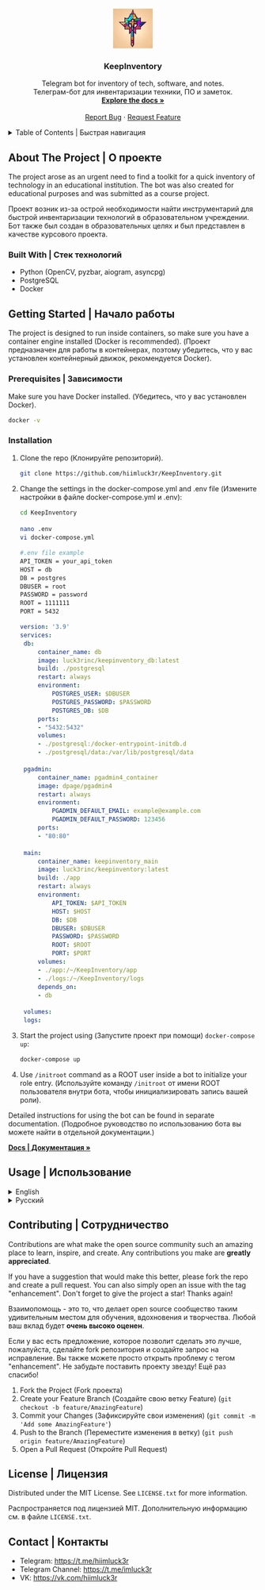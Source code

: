 <!-- PROJECT LOGO -->
<br />
<div align="center">
  <a href="https://github.com/hiimluck3r/KeepInventory">
    <img src="etc/images/logo.png" alt="Logo" width="80" height="80">
  </a>

<h3 align="center">KeepInventory</h3>

  <p align="center">
    Telegram bot for inventory of tech, software, and notes.
    <br />
    Телеграм-бот для инвентаризации техники, ПО и заметок.
    <br />
    <a href="https://github.com/hiimluck3r/KeepInventory/blob/master/etc/docs.md"><strong>Explore the docs »</strong></a>
    <br />
    <br />
    <a href="https://github.com/hiimluck3r/KeepInventory/issues">Report Bug</a>
    ·
    <a href="https://github.com/hiimluck3r/KeepInventory/issues">Request Feature</a>
  </p>
</div>



<!-- TABLE OF CONTENTS -->
<details>
  <summary>Table of Contents | Быстрая навигация</summary>
  <ol>
    <li>
      <a href="#about-the-project">About The Project | О проекте</a>
      <ul>
        <li><a href="#built-with">Built With | Стек технологий</a></li>
      </ul>
    </li>
    <li>
      <a href="#getting-started">Getting Started | Начало работы</a>
      <ul>
        <li><a href="#prerequisites">Requirements | Зависимости</a></li>
        <li><a href="#installation">Installation | Установка</a></li>
      </ul>
    </li>
    <li><a href="#usage">Usage | Использование</a></li>
    <li><a href="#contributing">Contributing | Сотрудничество</a></li>
    <li><a href="#license">License | Лицензия</a></li>
    <li><a href="#contact">Contact | Контакты</a></li>
  </ol>
</details>



<!-- ABOUT THE PROJECT -->
## About The Project | О проекте
<a name="about-the-project"></a>
The project arose as an urgent need to find a toolkit for a quick inventory of technology in an educational institution. The bot was also created for educational purposes and was submitted as a course project.

Проект возник из-за острой необходимости найти инструментарий для быстрой инвентаризации технологий в образовательном учреждении. Бот также был создан в образовательных целях и был представлен в качестве курсового проекта.


### Built With | Стек технологий
<a name="built-with"></a>
* Python (OpenCV, pyzbar, aiogram, asyncpg)
* PostgreSQL
* Docker



<!-- GETTING STARTED -->
## Getting Started | Начало работы
<a name="getting-started"></a>
The project is designed to run inside containers, so make sure you have a container engine installed (Docker is recommended).
(Проект предназначен для работы в контейнерах, поэтому убедитесь, что у вас установлен контейнерный движок, рекомендуется Docker).

### Prerequisites | Зависимости
<a name="prerequisites"></a>
Make sure you have Docker installed.
(Убедитесь, что у вас установлен Docker).
  
  ```sh
  docker -v
  ```

### Installation
<a name="installation"></a>
1. Clone the repo (Клонируйте репозиторий).
   ```sh
   git clone https://github.com/hiimluck3r/KeepInventory.git
   ```
2. Change the settings in the docker-compose.yml and .env file (Измените настройки в файле docker-compose.yml и .env):
   ```sh
   cd KeepInventory

   nano .env
   vi docker-compose.yml
   ```
   
   ```sh
   #.env file example
   API_TOKEN = your_api_token
   HOST = db
   DB = postgres
   DBUSER = root
   PASSWORD = password
   ROOT = 1111111
   PORT = 5432
   ```

   ```yml
   version: '3.9'
   services:
    db:
        container_name: db
        image: luck3rinc/keepinventory_db:latest
        build: ./postgresql
        restart: always
        environment:
            POSTGRES_USER: $DBUSER
            POSTGRES_PASSWORD: $PASSWORD
            POSTGRES_DB: $DB
        ports:
        - "5432:5432"
        volumes:
        - ./postgresql:/docker-entrypoint-initdb.d
        - ./postgresql/data:/var/lib/postgresql/data

    pgadmin:
        container_name: pgadmin4_container
        image: dpage/pgadmin4
        restart: always
        environment:
            PGADMIN_DEFAULT_EMAIL: example@example.com
            PGADMIN_DEFAULT_PASSWORD: 123456
        ports:
        - "80:80"

    main:
        container_name: keepinventory_main
        image: luck3rinc/keepinventory:latest
        build: ./app
        restart: always
        environment:
            API_TOKEN: $API_TOKEN
            HOST: $HOST
            DB: $DB
            DBUSER: $DBUSER
            PASSWORD: $PASSWORD
            ROOT: $ROOT
            PORT: $PORT
        volumes:
        - ./app:/~/KeepInventory/app
        - ./logs:/~/KeepInventory/logs
        depends_on:
        - db

    volumes:
    logs:
   ```
3. Start the project using (Запустите проект при помощи) `docker-compose up`:
   ```sh
   docker-compose up
   ```
4. Use `/initroot` command as a ROOT user inside a bot to initialize your role entry.
(Используйте команду `/initroot` от имени ROOT пользователя внутри бота, чтобы инициализировать запись вашей роли).

Detailed instructions for using the bot can be found in separate documentation. (Подробное руководство по использованию бота вы можете найти в отдельной документации.)

<a href="https://github.com/hiimluck3r/KeepInventory/blob/master/etc/docs.md"><strong>Docs | Документация »</strong></a>


<!-- USAGE EXAMPLES -->
## Usage | Использование
<a name="usage"></a>
<details>
<summary>English</summary>
KeepInventory was made to efficiently manage technical equipment with predefined attributes. It offers a range of features to streamline inventory management:

* Role System: The system supports a hierarchical role system, allowing different levels of access such as read-only, worker, admin, and root.

* Barcode Recognition: KeepInventory can recognize articles through barcodes, enabling easy searching and retrieval of information from the database.

* Article Recognition: The system also provides the ability to identify articles based on their last characters, simplifying the search process.

* Software Register: KeepInventory includes a software register feature, allowing users to keep track of shared software.

* User Notes: Users can add notes, providing additional information or reminders.

* Backups: The system facilitates downloading and uploading backups in .csv table format, ensuring data integrity and availability.

In the future, an enhancement is planned to incorporate a separate container with Telegram Local API. This addition will significantly increase the capacity for transferring data volumes, up to 2GB. Consequently, it will simplify the process of downloading and uploading data, particularly for full PostgreSQL backups and software storage on the server.
</details>

<details>
<summary>Русский</summary>
KeepInventory создан для эффективного управления техническим оборудованием с заранее заданными атрибутами. Она предлагает ряд функций для оптимизации управления запасами:

* Система ролей: Система поддерживает иерархическую систему ролей, предоставляя различные уровни доступа, такие как "read-only", "worker", "admin" и "root".

* Распознавание штрих-кодов: KeepInventory может распознавать артикулы по штрих-кодам, что позволяет легко искать и извлекать информацию из базы данных.

* Распознавание артикулов: Система также позволяет идентифицировать артикулы по их последним символам, что упрощает процесс поиска.

* Реестр программного обеспечения: KeepInventory включает в себя функцию регистрации программного обеспечения, позволяющую пользователям отслеживать программное обеспечение, которым поделились другие пользователи.

* Заметки пользователя: Пользователи могут добавлять примечения, предоставляя дополнительную информацию или напоминания.

* Резервное копирование: Система позволяет загружать и выгружать резервные копии в формате таблиц .csv, обеспечивая целостность и доступность данных.

В будущем планируется расширение системы до отдельного контейнера с локальным API Telegram. Это дополнение значительно увеличит возможности по передаче объемов данных - до 2 ГБ. Соответственно, это упростит процесс загрузки и выгрузки данных, особенно при полном резервном копировании PostgreSQL и хранении программного обеспечения на сервере.
</details>


<!-- CONTRIBUTING -->
## Contributing | Сотрудничество
<a name="contributing"></a>
Contributions are what make the open source community such an amazing place to learn, inspire, and create. Any contributions you make are **greatly appreciated**.

If you have a suggestion that would make this better, please fork the repo and create a pull request. You can also simply open an issue with the tag "enhancement".
Don't forget to give the project a star! Thanks again!

Взаимопомощь - это то, что делает open source сообщество таким удивительным местом для обучения, вдохновения и творчества. Любой ваш вклад будет **очень высоко оценен**.

Если у вас есть предложение, которое позволит сделать это лучше, пожалуйста, сделайте fork репозитория и создайте запрос на исправление. Вы также можете просто открыть проблему с тегом "enhancement".
Не забудьте поставить проекту звезду!
Ещё раз спасибо!

1. Fork the Project (Fork проекта)
2. Create your Feature Branch (Создайте свою ветку Feature) (`git checkout -b feature/AmazingFeature`)
3. Commit your Changes (Зафиксируйте свои изменения) (`git commit -m 'Add some AmazingFeature'`)
4. Push to the Branch (Переместите изменения в ветку) (`git push origin feature/AmazingFeature`)
5. Open a Pull Request (Откройте Pull Request)




<!-- LICENSE -->
## License | Лицензия
<a name="license"></a>
Distributed under the MIT License. See `LICENSE.txt` for more information.

Распространяется под лицензией MIT. Дополнительную информацию см. в файле `LICENSE.txt`.




<!-- CONTACT -->
## Contact | Контакты
<a name="contact"></a>
* Telegram: https://t.me/hiimluck3r
* Telegram Channel: https://t.me/imluck3r
* VK: https://vk.com/hiimluck3r



<!--MARKDOWN ANCHORS -->